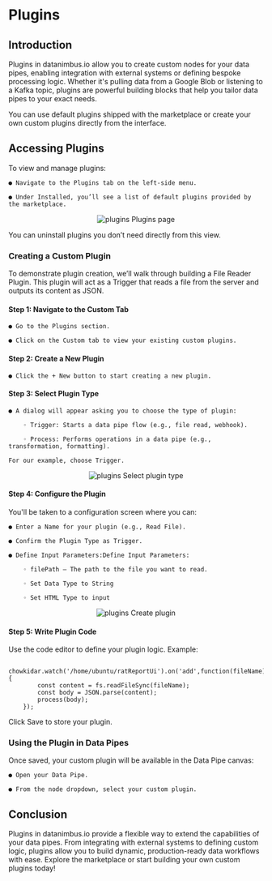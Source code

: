 # Plugins


## Introduction

Plugins in datanimbus.io  allow you to create custom nodes for your data pipes, enabling integration with external systems or defining bespoke processing logic. Whether it's pulling data from a Google Blob or listening to a Kafka topic, plugins are powerful building blocks that help you tailor data pipes to your exact needs.


You can use default plugins shipped with the marketplace or create your own custom plugins directly from the interface.

## Accessing Plugins

To view and manage plugins:

    ● Navigate to the Plugins tab on the left-side menu.

    ● Under Installed, you’ll see a list of default plugins provided by the marketplace.

<p align="center">
  <img src="/app/assets/docs/images/plugin_0.png" alt="plugins">
  Plugins page
</p>

You can uninstall plugins you don’t need directly from this view.

### Creating a Custom Plugin

To demonstrate plugin creation, we’ll walk through building a File Reader Plugin. This plugin will act as a Trigger that reads a file from the server and outputs its content as JSON.

#### Step 1: Navigate to the Custom Tab
    ● Go to the Plugins section.

    ● Click on the Custom tab to view your existing custom plugins.

#### Step 2: Create a New Plugin
    ● Click the + New button to start creating a new plugin.

#### Step 3: Select Plugin Type
    ● A dialog will appear asking you to choose the type of plugin:

        ◦ Trigger: Starts a data pipe flow (e.g., file read, webhook).

        ◦ Process: Performs operations in a data pipe (e.g., transformation, formatting).

    For our example, choose Trigger.

<p align="center">
  <img src="/app/assets/docs/images/plugin_1.png" alt="plugins">
  Select plugin type
</p>

#### Step 4: Configure the Plugin
You'll be taken to a configuration screen where you can:

    ● Enter a Name for your plugin (e.g., Read File).

    ● Confirm the Plugin Type as Trigger.

    ● Define Input Parameters:Define Input Parameters:

        ◦ filePath – The path to the file you want to read.

        ◦ Set Data Type to String

        ◦ Set HTML Type to input

<p align="center">
  <img src="/app/assets/docs/images/plugin_2.png" alt="plugins">
  Create plugin
</p>

#### Step 5: Write Plugin Code

Use the code editor to define your plugin logic. Example:

        chowkidar.watch('/home/ubuntu/ratReportUi').on('add',function(fileName) {
            const content = fs.readFileSync(fileName);
            const body = JSON.parse(content);
            process(body);
        });
Click Save to store your plugin.

### Using the Plugin in Data Pipes

Once saved, your custom plugin will be available in the Data Pipe canvas:

    ● Open your Data Pipe.

    ● From the node dropdown, select your custom plugin.

## Conclusion
Plugins in datanimbus.io  provide a flexible way to extend the capabilities of your data pipes. From integrating with external systems to defining custom logic, plugins allow you to build dynamic, production-ready data workflows with ease. Explore the marketplace or start building your own custom plugins today! 